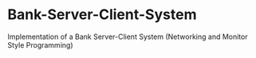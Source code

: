 # Bank-Server-Client-System
Implementation of a Bank Server-Client System (Networking and Monitor Style Programming)
